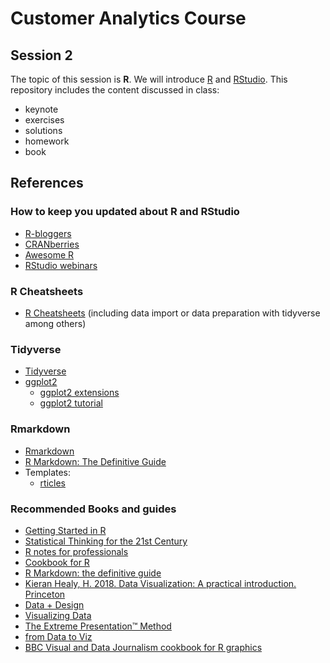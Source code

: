 # Customer Analytics Course

## Session 2

The topic of this session is **R**. We will introduce [R](https://www.r-project.org) and [RStudio](https://www.rstudio.com). This repository includes the content discussed in class:

  - keynote
  - exercises
  - solutions
  - homework
  - book
  
## References

### How to keep you updated about R and RStudio

  - [R-bloggers](https://www.r-bloggers.com)
  - [CRANberries](http://dirk.eddelbuettel.com/cranberries/)
  - [Awesome R](https://awesome-r.com)
  - [RStudio webinars](https://github.com/rstudio/webinars)

### R Cheatsheets

  - [R Cheatsheets](https://www.rstudio.com/resources/cheatsheets/) (including data import or data preparation with tidyverse among others)

### Tidyverse

  - [Tidyverse](https://www.tidyverse.org)  
  - [ggplot2](https://ggplot2.tidyverse.org)
    - [ggplot2 extensions](http://www.ggplot2-exts.org)
    - [ggplot2 tutorial](http://r-statistics.co/Complete-Ggplot2-Tutorial-Part1-With-R-Code.html)

### Rmarkdown

  - [Rmarkdown](https://rmarkdown.rstudio.com)
  - [R Markdown: The Definitive Guide](https://bookdown.org/yihui/rmarkdown/)  
  - Templates:
    - [rticles](https://github.com/rstudio/rticles)

### Recommended Books and guides
  
  - [Getting Started in R](https://github.com/eddelbuettel/gsir-te/blob/master/Getting-Started-in-R.pdf)
  - [Statistical Thinking for the 21st Century](http://statsthinking21.org/index.html)
  - [R notes for professionals](https://goalkicker.com/RBook/)
  - [Cookbook for R](http://www.cookbook-r.com)
  - [R Markdown: the definitive guide](https://bookdown.org/yihui/rmarkdown/)
  - [Kieran Healy, H. 2018. Data Visualization: A practical introduction. Princeton](http://socviz.co)
  - [Data + Design](https://infoactive.co/data-design/titlepage01.html)
  - [Visualizing Data](http://www.visualisingdata.com/resources/)
  - [The Extreme Presentation™ Method](https://extremepresentation.com)
  - [from Data to Viz](https://www.data-to-viz.com)
  - [BBC Visual and Data Journalism cookbook for R graphics](https://bbc.github.io/rcookbook/)

